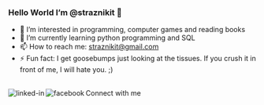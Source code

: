 ### Hello World I’m @straznikit 👋
- 👀 I’m interested in programming, computer games and reading books
- 🌱 I’m currently learning python programming and SQL
- 📫 How to reach me: straznikit@gmail.com
- ⚡ Fun fact: I get goosebumps just looking at the tissues. If you crush it in front of me, I will hate you. ;)
  
<br>Connect with me[<img align="left" alt="linked-in" src="https://img.shields.io/badge/linkedin-%230077B5.svg?&style=for-the-badge&logo=linkedin&logoColor=white" />](https://www.linkedin.com/in/wiktoria-stra%C5%BCnikiewicz-4b9554207/)[<img align="left" alt="facebook" src="https://img.shields.io/badge/facebook-%231877F2.svg?&style=for-the-badge&logo=facebook&logoColor=white" />](https://www.facebook.com/wiqus/?locale=pl_PL)<br>
<!---
straznikit/straznikit is a ✨ special ✨ repository because its `README.md` (this file) appears on your GitHub profile.
You can click the Preview link to take a look at your changes.
--->
